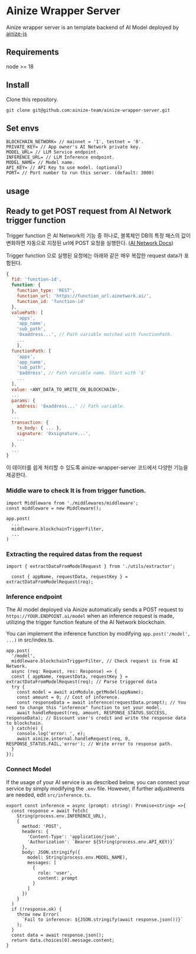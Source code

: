 
# Ainize Wrapper Server
Ainize wrapper server is an template backend of AI Model deployed by [ainize-js](https://github.com/ainize-team/ainize-js)

## Requirements

node >= 18


## Install

Clone this repository.
```
git clone git@github.com:ainize-team/ainize-wrapper-server.git
```

## Set envs
```JS
BLOCKCHAIN_NETWORK= // mainnet = '1', testnet = '0'. 
PRIVATE_KEY= // App owner's AI Network private key.
MODEL_URL= // LLM Service endpoint.
INFERENCE_URL= // LLM Inference endpoint.
MODEL_NAME= // Model name.
API_KEY= // API Key to use model. (optional) 
PORT= // Port number to run this server. (default: 3000)
```
## usage

## Ready to get POST request from AI Network trigger function
Trigger function 은 AI Network의 기능 중 하나로, 블록체인 DB의 특정 패스의 값이 변화하면 자동으로 지정된 url에 POST 요청을 실행한다. ([AI Network Docs](https://docs.ainetwork.ai/ain-blockchain/developer-guide/tools/ainize-trigger))

Trigger function 으로 실행된 요청에는 아래와 같은 매우 복잡한 request data가 포함된다.
```js
{
  fid: 'function-id',
  function: {
    function_type: 'REST',
    function_url: 'https://function_url.ainetwork.ai/',
    function_id: 'function-id'
  },
  valuePath: [
    'apps',
    'app_name',
    'sub_path',
    '0xaddress...', // Path variable matched with functionPath.
    ...
    ],
  functionPath: [
    'apps',
    'app_name',
    'sub_path',
    '$address', // Path variable name. Start with '$'
    ...
  ],
  value: <ANY_DATA_TO_WRITE_ON_BLOCKCHAIN>,
  ...
  params: {
    address: '0xaddress...' // Path variable.
  },
  ...
  transaction: {
    tx_body: { ... },
    signature: '0xsignature...',
    ...
  },
  ...
}
```

이 데이터를 쉽게 처리할 수 있도록 ainize-wrapper-server 코드에서 다양한 기능을 제공한다.

### Middle ware to check It is from trigger function.
```JS
import Middleware from './middlewares/middleware';
const middleware = new Middleware();

app.post(
  ...
  middleware.blockchainTriggerFilter,
  ...
)
```
### Extracting the required datas from the request
```JS
import { extractDataFromModelRequest } from './utils/extractor';

  const { appName, requestData, requestKey } = extractDataFromModelRequest(req);
```

### Inference endpoint

The AI model deployed via Ainize automatically sends a POST request to `https://YOUR.ENDPOINT.ai/model` when an inference request is made, utilizing the trigger function feature of the AI Network blockchain.

You can implement the inference function by modifying `app.post('/model', ...)` in src/index.ts.
```JS
app.post(
  '/model',
  middleware.blockchainTriggerFilter, // Check request is from AI Network.
  async (req: Request, res: Response) => {
  const { appName, requestData, requestKey } = extractDataFromModelRequest(req); // Parse triggered data
  try {
    const model = await ainModule.getModel(appName);
    const amount = 0; // Cost of inference. 
    const responseData = await inference(requestData.prompt); // You need to change this "inference" function to set your model.
    await handleRequest(req, amount, RESPONSE_STATUS.SUCCESS, responseData); // Discount user's credit and write the response data to blockchain.
  } catch(e) {
    console.log('error: ', e);
    await ainize.internal.handleRequest(req, 0, RESPONSE_STATUS.FAIL,'error'); // Write error to response path.
  }
});
```

### Connect Model

If the usage of your AI service is as described below, you can connect your service by simply modifying the `.env` file. However, if further adjustments are needed, edit `src/inference.ts`.
```JS
export const inference = async (prompt: string): Promise<string> =>{
  const response = await fetch(
    String(process.env.INFERENCE_URL),
    {
      method: 'POST',
      headers: {
        'Content-Type': 'application/json',
        'Authorization': `Bearer ${String(process.env.API_KEY)}`
      },
      body: JSON.stringify({
        model: String(process.env.MODEL_NAME),
        messages: [
          {
            role: 'user',
            content: prompt
          }
        ]
      })
    }
  )
  if (!response.ok) {
    throw new Error(
      `Fail to inference: ${JSON.stringify(await response.json())}`
    );
  }
  const data = await response.json();
  return data.choices[0].message.content;
}
```
